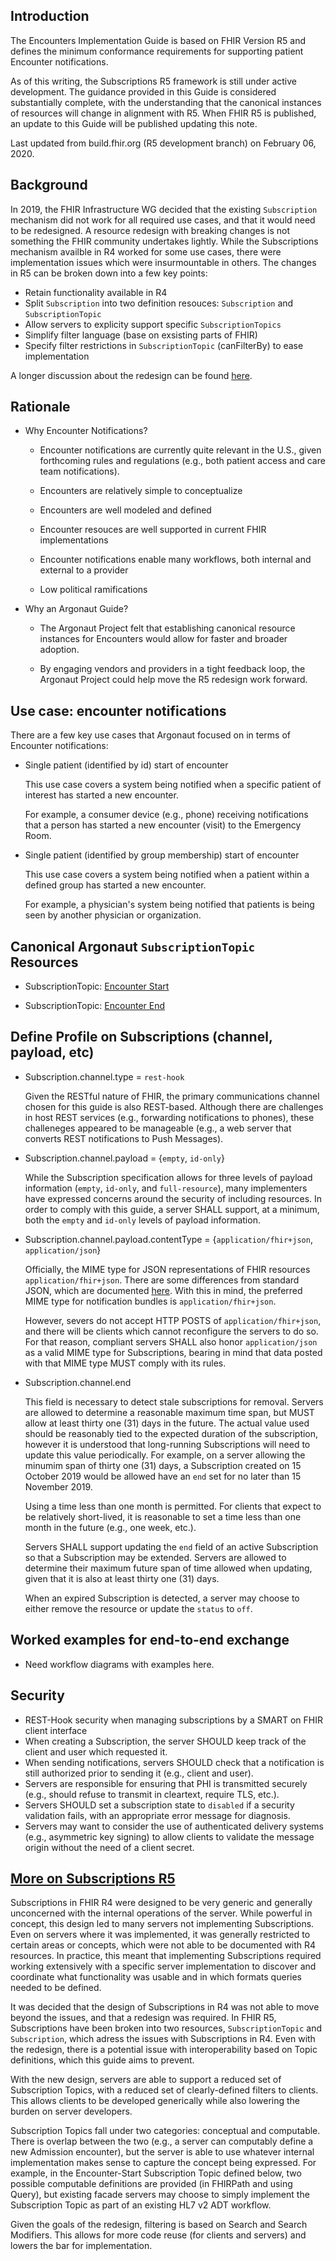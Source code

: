 ## Introduction

The Encounters Implementation Guide is based on FHIR Version R5 and defines the minimum conformance requirements for supporting patient Encounter notifications.

As of this writing, the Subscriptions R5 framework is still under active development.  The guidance provided in this Guide is considered substantially complete, with the understanding that the canonical instances of resources will change in alignment with R5.  When FHIR R5 is published, an update to this Guide will be published updating this note.

Last updated from build.fhir.org (R5 development branch) on February 06, 2020.

## Background

In 2019, the FHIR Infrastructure WG decided that the existing `Subscription` mechanism did not work for all required use cases, and that it would need to be redesigned.  A resource redesign with breaking changes is not something the FHIR community undertakes lightly.  While the Subscriptions mechanism availble in R4 worked for some use cases, there were implementation issues which were insurmountable in others.  The changes in R5 can be broken down into a few key points:

  - Retain functionality available in R4
  - Split `Subscription` into two definition resouces: `Subscription` and `SubscriptionTopic`
  - Allow servers to explicity support specific `SubscriptionTopics`
  - Simplify filter language (base on exsisting parts of FHIR)
  - Specify filter restrictions in `SubscriptionTopic` (canFilterBy) to ease implementation

A longer discussion about the redesign can be found [here](#r5-long).

## Rationale

- Why Encounter Notifications?

  - Encounter notifications are currently quite relevant in the U.S., given forthcoming rules and regulations (e.g., both patient access and care team notifications).  

  - Encounters are relatively simple to conceptualize

  - Encounters are well modeled and defined

  - Encounter resouces are well supported in current FHIR implementations

  - Encounter notifications enable many workflows, both internal and external to a provider

  - Low political ramifications

- Why an Argonaut Guide?

  - The Argonaut Project felt that establishing canonical resource instances for Encounters would allow for faster and broader adoption.

  - By engaging vendors and providers in a tight feedback loop, the Argonaut Project could help move the R5 redesign work forward.


## Use case: encounter notifications

There are a few key use cases that Argonaut focused on in terms of Encounter notifications:

- Single patient (identified by id) start of encounter

  This use case covers a system being notified when a specific patient of interest has started a new encounter.

  For example, a consumer device (e.g., phone) receiving notifications that a person has started a new encounter (visit) to the Emergency Room.

- Single patient (identified by group membership) start of encounter

  This use case covers a system being notified when a patient within a defined group has started a new encounter.

  For example, a physician's system being notified that patients is being seen by another physician or organization.

## Canonical Argonaut `SubscriptionTopic` Resources

- SubscriptionTopic: [Encounter Start](canonical/subscriptiontopic-encounter-start.json)

- SubscriptionTopic: [Encounter End](canonical/subscriptiontopic-encounter-end.json)

## Define Profile on Subscriptions (channel, payload, etc)

- Subscription.channel.type = `rest-hook`

  Given the RESTful nature of FHIR, the primary communications channel chosen for this guide is also REST-based.  Although there are challenges in host REST services (e.g., forwarding notifications to phones), these challeneges appeared to be manageable (e.g., a web server that converts REST notifications to Push Messages).

- Subscription.channel.payload = {`empty`, `id-only`}

  While the Subscription specification allows for three levels of payload information (`empty`, `id-only`, and `full-resource`), many implementers have expressed concerns around the security of including resources.  In order to comply with this guide, a server SHALL support, at a minimum, both the `empty` and `id-only` levels of payload information.

- Subscription.channel.payload.contentType = {`application/fhir+json`, `application/json`}

  Officially, the MIME type for JSON representations of FHIR resources `application/fhir+json`.  There are some differences from standard JSON, which are documented [here](http://hl7.org/fhir/json.html).  With this in mind, the preferred MIME type for notification bundles is `application/fhir+json`.

  However, severs do not accept HTTP POSTS of `application/fhir+json`, and there will be clients which cannot reconfigure the servers to do so.  For that reason, compliant servers SHALL also honor `application/json` as a valid MIME type for Subscriptions, bearing in mind that data posted with that MIME type MUST comply with its rules.

- Subscription.channel.end

  This field is necessary to detect stale subscriptions for removal.  Servers are allowed to determine a reasonable maximum time span, but MUST allow at least thirty one (31) days in the future.  The actual value used should be reasonably tied to the expected duration of the subscription, however it is understood that long-running Subscriptions will need to update this value periodically.  For example, on a server allowing the minumim span of thirty one (31) days, a Subscription created on 15 October 2019 would be allowed have an `end` set for no later than 15 November 2019.

  Using a time less than one month is permitted.  For clients that expect to be relatively short-lived, it is reasonable to set a time less than one month in the future (e.g., one week, etc.).

  Servers SHALL support updating the `end` field of an active Subscription so that a Subscription may be extended.  Servers are allowed to determine their maximum future span of time allowed when updating, given that it is also at least thirty one (31) days.

  When an expired Subscription is detected, a server may choose to either remove the resource or update the `status` to `off`.

## Worked examples for end-to-end exchange

- Need workflow diagrams with examples here.

## Security

- REST-Hook security when managing subscriptions by a SMART on FHIR client interface
- When creating a Subscription, the server SHOULD keep track of the client and user which requested it.
- When sending notifications, servers SHOULD check that a notification is still authorized prior to sending it (e.g., client and user).
- Servers are responsible for ensuring that PHI is transmitted securely (e.g., should refuse to transmit in cleartext, require TLS, etc.).
- Servers SHOULD set a subscription state to `disabled` if a security validation fails, with an appropriate error message for diagnosis.
- Servers may want to consider the use of authenticated delivery systems (e.g., asymmetric key signing) to allow clients to validate the message origin without the need of a client secret.


## [More on Subscriptions R5](#r5-long)

Subscriptions in FHIR R4 were designed to be very generic and generally unconcerned with the internal operations of the server.  While powerful in concept, this design led to many servers not implementing Subscriptions.  Even on servers where it was implemented, it was generally restricted to certain areas or concepts, which were not able to be documented with R4 resources.  In practice, this meant that implementing Subscriptions required working extensively with a specific server implementation to discover and coordinate what functionality was usable and in which formats queries needed to be defined.

It was decided that the design of Subscriptions in R4 was not able to move beyond the issues, and that a redesign was required.  In FHIR R5, Subscriptions have been broken into two resources, `SubscriptionTopic` and `Subscription`, which adress the issues with Subscriptions in R4.  Even with the redesign, there is a potential issue with interoperability based on Topic definitions, which this guide aims to prevent.

With the new design, servers are able to support a reduced set of Subscription Topics, with a reduced set of clearly-defined filters to clients.  This allows clients to be developed generically while also lowering the burden on server developers.

Subscription Topics fall under two categories: conceptual and computable.  There is overlap between the two (e.g., a server can computably define a new Admission encounter), but the server is able to use whatever internal implementation makes sense to capture the concept being expressed.  For example, in the Encounter-Start Subscription Topic defined below, two possible computable definitions are provided (in FHIRPath and using Query), but existing facade servers may
choose to simply implement the Subscription Topic as part of an existing HL7 v2 ADT workflow.

Given the goals of the redesign, filtering is based on Search and Search Modifiers.  This allows for more code reuse (for clients and servers) and lowers the bar for implementation.
